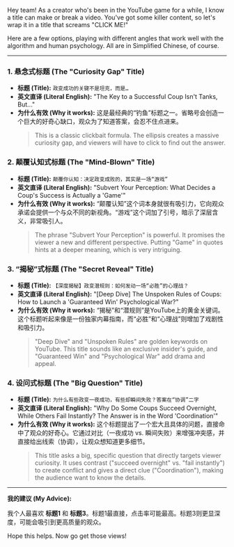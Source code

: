 Hey team! As a creator who's been in the YouTube game for a while, I know a title can make or break a video. You've got some killer content, so let's wrap it in a title that screams "CLICK ME!"

Here are a few options, playing with different angles that work well with the algorithm and human psychology. All are in Simplified Chinese, of course.

---

### 1. 悬念式标题 (The "Curiosity Gap" Title)
*   **标题 (Title):** `政变成功的关键不是坦克，而是…`
*   **英文直译 (Literal English):** "The Key to a Successful Coup Isn't Tanks, But..."
*   **为什么有效 (Why it works):** 这是最经典的“钓鱼”标题之一。省略号会创造一个巨大的好奇心缺口，观众为了知道答案，会忍不住点进来。
    > This is a classic clickbait formula. The ellipsis creates a massive curiosity gap, and viewers will have to click to find out the answer.

### 2. 颠覆认知式标题 (The "Mind-Blown" Title)
*   **标题 (Title):** `颠覆你认知：决定政变成败的，其实是一场“游戏”`
*   **英文直译 (Literal English):** "Subvert Your Perception: What Decides a Coup's Success is Actually a 'Game'"
*   **为什么有效 (Why it works):** “颠覆认知”这个词本身就很有吸引力，它向观众承诺会提供一个与众不同的新视角。“游戏”这个词加了引号，暗示了深层含义，非常吸引人。
    > The phrase "Subvert Your Perception" is powerful. It promises the viewer a new and different perspective. Putting "Game" in quotes hints at a deeper meaning, which is very intriguing.

### 3. “揭秘”式标题 (The "Secret Reveal" Title)
*   **标题 (Title):** `【深度揭秘】政变潜规则：如何发动一场“必胜”的心理战？`
*   **英文直译 (Literal English):** "[Deep Dive] The Unspoken Rules of Coups: How to Launch a 'Guaranteed Win' Psychological War?"
*   **为什么有效 (Why it works):** “揭秘”和“潜规则”是YouTube上的黄金关键词。这个标题听起来像是一份独家内幕指南，而“必胜”和“心理战”则增加了戏剧性和吸引力。
    > "Deep Dive" and "Unspoken Rules" are golden keywords on YouTube. This title sounds like an exclusive insider's guide, and "Guaranteed Win" and "Psychological War" add drama and appeal.

### 4. 设问式标题 (The "Big Question" Title)
*   **标题 (Title):** `为什么有些政变一夜成功，有些却瞬间失败？答案在“协调”二字`
*   **英文直译 (Literal English):** "Why Do Some Coups Succeed Overnight, While Others Fail Instantly? The Answer is in the Word 'Coordination'"
*   **为什么有效 (Why it works):** 这个标题提出了一个宏大且具体的问题，直接命中了观众的好奇心。它通过对比（一夜成功 vs. 瞬间失败）来增强冲突感，并直接给出线索（协调），让观众想知道更多细节。
    > This title asks a big, specific question that directly targets viewer curiosity. It uses contrast ("succeed overnight" vs. "fail instantly") to create conflict and gives a direct clue ("Coordination"), making the audience want to know the details.

---

**我的建议 (My Advice):**

我个人最喜欢 **标题1** 和 **标题3**。标题1最直接，点击率可能最高。标题3则更显深度，可能会吸引到更高质量的观众。

Hope this helps. Now go get those views!